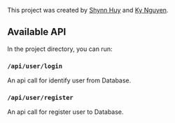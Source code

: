 This project was created by [Shynn Huy](https://github.com/shynnhuy/) and [Ky Nguyen](https://github.com/Kynguyen-IT/).

## Available API

In the project directory, you can run:

### `/api/user/login`

An api call for identify user from Database.<br>

### `/api/user/register`

An api call for register user to Database.<br>
